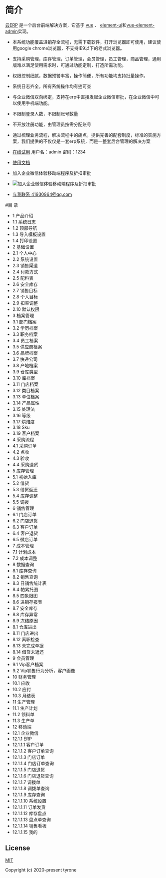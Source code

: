 # 简介

[云ERP](https://github.com/ttyrone/erp) 是一个后台前端解决方案，它基于 [vue](https://github.com/vuejs/vue) 、 [element-ui](https://github.com/ElemeFE/element)和[vue-element-admin](https://github.com/PanJiaChen/vue-element-admin)实现。
- 本系统功能覆盖进销存全流程，无需下载软件，打开浏览器即可使用，建议使用google chrome浏览器，不支持IE9以下的老式浏览器。
- 支持采购管理，库存管理，订单管理，会员管理，员工管理，商品管理，通用版难以满足使用需求时，可通过功能定制，打造所需功能。
- 权限控制细腻，数据预警丰富，操作简便，所有功能均支持批量操作。
- 系统日志齐全，所有系统操作均有迹可查
- 与企业微信双向绑定，支持在erp中直接发起企业微信审批，在企业微信中可以使用手机端功能。
- 不限制登录人数，不限制账号数量
- 不开放注册功能，由管理员按需分配账号
- 通过梳理业务流程，解决流程中的痛点，提供完善的配套制度，标准的实施方案，我们提供的不仅仅是一套erp系统，而是一整套后台管理的解决方案


- [在线试用](http://erp.erpsforce.com/)
  用户名：admin
  密码：1234

- [使用文档](http://api.erpsforce.com//AttachMent/Erp操作手册V1.pdf)

- 加入企业微信体验移动端程序及折扣审批
- ![加入企业微信体验移动端程序及折扣审批](http://api.erpsforce.com//AttachMent/joinus.png)

- <a href="mailto:41930964@qq.com">与我联系 41930964@qq.com</a>

#目  录
- 1	产品介绍
- 1.1	系统日志
- 1.2	顶部导航
- 1.3	导入模板设置
- 1.4	打印设置
- 2	基础设置
- 2.1	个人中心
- 2.2	系统设置
- 2.3 销售渠道
- 2.4	付款方式
- 2.5 配料表
- 2.6	安全库存
- 2.7	销售目标
- 2.8	个人目标
- 2.9	扣率调整
- 2.10 默认权限
- 3	档案管理
- 3.1	部门档案
- 3.2	学历档案
- 3.3	职务档案
- 3.4	员工档案
- 3.5	供应商档案
- 3.6	品牌档案
- 3.7	快递公司
- 3.8	产地档案
- 3.9	仓库类型
- 3.10 库档案
- 3.11	门店档案
- 3.12	类目档案
- 3.13	单位档案
- 3.14	产品属性
- 3.15	处理法
- 3.16	等级
- 3.17	烘焙度
- 3.18	Sku
- 3.19	客户档案
- 4	采购流程
- 4.1	采购订单
- 4.2	点收
- 4.3	验收
- 4.4	采购退货
- 5	库存管理
- 5.1	初始入库
- 5.2	借货
- 5.3	借货返还
- 5.4	库存调整
- 5.5	调拨
- 6	销售管理
- 6.1	门店订单
- 6.2	门店退货
- 6.3	客户订单
- 6.4	客户退货
- 6.5	微店订单
- 7	成本管理
- 7.1	计划成本
- 7.2	成本调整
- 8	数据查询
- 8.1	库存查询
- 8.2	销售查询
- 8.3	日销售统计表
- 8.4	帕累托图
- 8.5	四象限图
- 8.6	进销存报表
- 8.7	安全库存
- 8.8	库存异常
- 8.9	冻结原因
- 8.1	仓库进出
- 8.11	门店进出
- 8.12	离职检查
- 8.13	未完成单据
- 8.14	借货未返还
- 9	会员管理
- 9.1	Vip客户档案
- 9.2	Vip销售行为分析，客户画像
- 10	财务管理
- 10.1	应收
- 10.2	应付
- 10.3	月结表
- 11	生产管理
- 11.1	生产计划
- 11.2	领料单
- 11.3	生产单
- 12	移动端
- 12.1	企业微信
- 12.1.1	ERP
- 12.1.1.1	客户订单
- 12.1.1.2	客户订单查询
- 12.1.1.3	门店订单
- 12.1.1.4	门店订单查询
- 12.1.1.5	门店退货
- 12.1.1.6	门店退货查询
- 12.1.1.7	调拨单
- 12.1.1.8	调拨单查询
- 12.1.1.9	库存查询
- 12.1.1.10	系统设置
- 12.1.1.11	订单发货
- 12.1.1.12	库存盘点
- 12.1.1.13	盘点单查询
- 12.1.1.14	销售看板
- 12.1.1.15	我的

## License

[MIT](https://github.com/ttyrone/erp/blob/master/LICENSE)

Copyright (c) 2020-present tyrone
